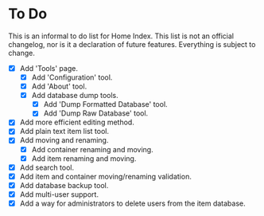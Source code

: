# To Do

This is an informal to do list for Home Index. This list is not an official changelog, nor is it a declaration of future features. Everything is subject to change.

- [X] Add 'Tools' page.
    - [X] Add 'Configuration' tool.
    - [X] Add 'About' tool.
    - [X] Add database dump tools.
        - [X] Add 'Dump Formatted Database' tool.
        - [X] Add 'Dump Raw Database' tool.
- [X] Add more efficient editing method.
- [X] Add plain text item list tool.
- [X] Add moving and renaming.
    - [X] Add container renaming and moving.
    - [X] Add item renaming and moving.
- [X] Add search tool.
- [X] Add item and container moving/renaming validation.
- [X] Add database backup tool.
- [X] Add multi-user support.
- [X] Add a way for administrators to delete users from the item database.

